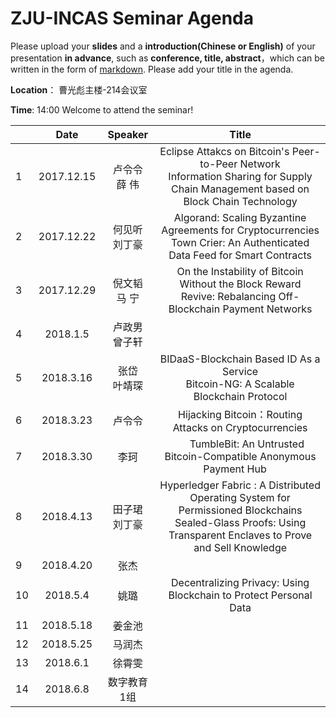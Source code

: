 # ZJU-INCAS  Seminar Agenda

Please upload your **slides** and a **introduction(Chinese or English)** of your presentation **in advance**,
such as **conference, title, abstract**，which can be written in the form of [markdown](http://sspai.com/25137). Please add your title in the agenda.

**Location**： 曹光彪主楼-214会议室

**Time**: 14:00  Welcome to attend the seminar!

|      |    Date    |   Speaker   |                  Title                   |
| ---- | :--------: | :---------: | :--------------------------------------: |
| 1    | 2017.12.15 | 卢令令<br>薛 伟  | Eclipse Attakcs on Bitcoin's Peer-to-Peer Network <br>Information Sharing for Supply Chain Management based on Block Chain Technology |
| 2    | 2017.12.22 | 何见听<br>刘丁豪  | Algorand: Scaling Byzantine Agreements for Cryptocurrencies <br> Town Crier: An Authenticated Data Feed for Smart Contracts |
| 3    | 2017.12.29 | 倪文韬 <br>马 宁 | On the Instability of Bitcoin Without the Block Reward <br> Revive: Rebalancing Off-Blockchain Payment Networks      |
| 4    |  2018.1.5  | 卢政男<br> 曾子轩 |                   <br>                   |
| 5    | 2018.3.16  | 张岱<br> 叶靖琛  |       BIDaaS-Blockchain Based ID As a Service            <br>   Bitcoin-NG: A Scalable Blockchain Protocol                |
| 6    | 2018.3.23  | 卢令令<br>   |      Hijacking Bitcoin：Routing Attacks on Cryptocurrencies   <br>                   |
| 7    | 2018.3.30  | 李珂<br>   |      TumbleBit: An Untrusted Bitcoin-Compatible Anonymous Payment Hub     |
| 8    | 2018.4.13  |田子珺<br>刘丁豪 |       Hyperledger Fabric : A Distributed Operating System for Permissioned Blockchains <br>   Sealed-Glass Proofs: Using Transparent Enclaves to Prove and Sell Knowledge              |
| 9   | 2018.4.20  | 张杰 |      <br>                   |
| 10   | 2018.5.4  |  姚璐 |    Decentralizing Privacy: Using Blockchain to Protect Personal Data               <br>                   |
| 11   | 2018.5.18  | 姜金池  |                   <br>                   |
| 12   | 2018.5.25 | 马润杰  |                   <br>                   |
| 13   | 2018.6.1  | 徐霄雯  |                   <br>                   |
| 14   | 2018.6.8  | 数字教育1组  |                   <br>                   |
